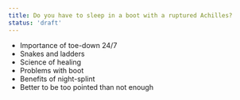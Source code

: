 ```yaml
---
title: Do you have to sleep in a boot with a ruptured Achilles?
status: 'draft'
---
```


- Importance of toe-down 24/7
- Snakes and ladders
- Science of healing
- Problems with boot
- Benefits of night-splint
- Better to be too pointed than not enough
